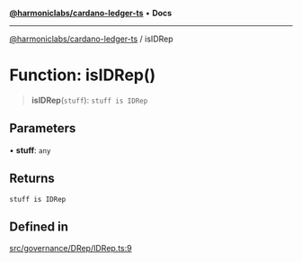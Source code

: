 [**@harmoniclabs/cardano-ledger-ts**](../README.md) • **Docs**

***

[@harmoniclabs/cardano-ledger-ts](../globals.md) / isIDRep

# Function: isIDRep()

> **isIDRep**(`stuff`): `stuff is IDRep`

## Parameters

• **stuff**: `any`

## Returns

`stuff is IDRep`

## Defined in

[src/governance/DRep/IDRep.ts:9](https://github.com/HarmonicLabs/cardano-ledger-ts/blob/94dd590ffe94133126b0d8d49920fc7b002e1975/src/governance/DRep/IDRep.ts#L9)
